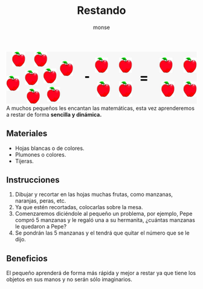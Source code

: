 ﻿---
layout: post
title:  "Restando"
tags: [logica]
categories: [ninos, actividad]
author: monse
image: /assets/posts/2020-06-23-restas.jpeg
---
![Actividad restas](/assets/posts/2020-06-23-restas.jpeg)<br/>
A muchos pequeños les encantan las matemáticas, esta vez aprenderemos a restar de forma **sencilla y dinámica.**

## Materiales 
 - Hojas blancas o de colores. 
 - Plumones o colores.
 - Tijeras.

## Instrucciones 
1. Dibujar y recortar en las hojas muchas frutas, como manzanas, naranjas, peras, etc. 
2. Ya que estén recortadas, colocarlas sobre la mesa.
3. Comenzaremos diciéndole al pequeño un problema, por ejemplo, Pepe compró 5 manzanas y le regaló una a su hermanita, ¿cuántas manzanas le quedaron a Pepe?
4. Se pondrán las 5 manzanas y el tendrá que quitar el número que se le dijo. 

## Beneficios 
El pequeño aprenderá de forma más rápida y mejor a restar ya que tiene los objetos en sus manos y no serán sólo imaginarios. 
